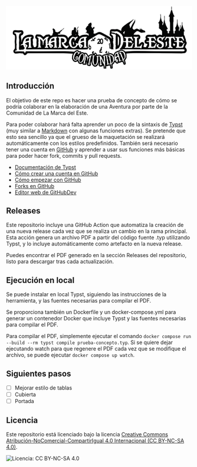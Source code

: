 ![La Marca del Este - Comunidad](img/marca-del-este-comunidad.png?raw=true "La marca del Este - Comunidad")

## Introducción

El objetivo de este repo es hacer una prueba de concepto de cómo se podría colaborar en la elaboración de una Aventura por parte de la Comunidad de La Marca del Este.

Para poder colaborar hará falta aprender un poco de la sintaxis de [Typst](https://typst.app/) (muy similar a [Markdown](https://daringfireball.net/projects/markdown/syntax) con algunas funciones extras). Se pretende que esto sea sencillo ya que el grueso de la maquetación se realizará automáticamente con los estilos predefinidos. También será necesario tener una cuenta en [GitHub](https://github.com/) y aprender a usar sus funciones más básicas para poder hacer fork, commits y pull requests.
- [Documentación de Typst](https://typst.app/docs/)
- [Cómo crear una cuenta en GitHub](https://docs.github.com/es/get-started/start-your-journey/creating-an-account-on-github)
- [Cómo empezar con GitHub](https://docs.github.com/es/get-started/start-your-journey/hello-world)
- [Forks en GitHub](https://docs.github.com/es/pull-requests/collaborating-with-pull-requests/working-with-forks/fork-a-repo)
- [Editor web de GitHubDev](https://docs.github.com/es/codespaces/the-githubdev-web-based-editor) 

## Releases

Este repositorio incluye una GitHub Action que automatiza la creación de una nueva release cada vez que se realiza un cambio en la rama principal. Esta acción genera un archivo PDF a partir del código fuente .typ utilizando Typst, y lo incluye automáticamente como artefacto en la nueva release.

Puedes encontrar el PDF generado en la sección Releases del repositorio, listo para descargar tras cada actualización.

## Ejecución en local

Se puede instalar en local Typst, siguiendo las instrucciones de la herramienta, y las fuentes necesarias para compilar el PDF.

Se proporciona también un Dockerfile y un docker-compose.yml para generar un contenedor Docker que incluye Typst y las fuentes necesarias para compilar el PDF.

Para compilar el PDF, simplemente ejecutar el comando `docker compose run --build --rm typst compile prueba-concepto.typ`. Si se quiere dejar ejecutando watch para que regenere el PDF cada vez que se modifique el archivo, se puede ejecutar `docker compose up watch`.

## Siguientes pasos

- [ ] Mejorar estilo de tablas
- [ ] Cubierta
- [ ] Portada

## Licencia

Este repositorio está licenciado bajo la licencia [Creative Commons Atribución-NoComercial-CompartirIgual 4.0 Internacional (CC BY-NC-SA 4.0)](https://creativecommons.org/licenses/by-nc-sa/4.0/deed.es).

![Licencia: CC BY-NC-SA 4.0](https://img.shields.io/badge/Licencia-CC%20BY--NC--SA%204.0-lightgrey.svg)
